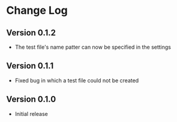 Change Log
==========

Version 0.1.2
-------------

-   The test file's name patter can now be specified in the settings
 
Version 0.1.1
-------------

-   Fixed bug in which a test file could not be created


Version 0.1.0
-------------

-   Initial release
